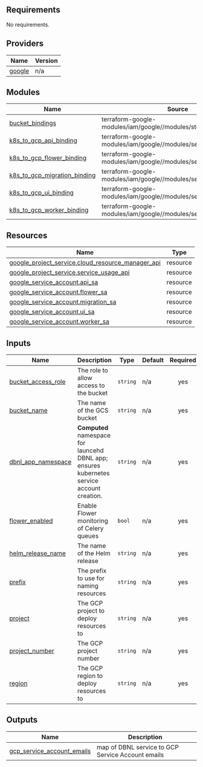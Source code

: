 <!-- BEGIN_TF_DOCS -->
## Requirements

No requirements.

## Providers

| Name | Version |
|------|---------|
| <a name="provider_google"></a> [google](#provider\_google) | n/a |

## Modules

| Name | Source | Version |
|------|--------|---------|
| <a name="module_bucket_bindings"></a> [bucket\_bindings](#module\_bucket\_bindings) | terraform-google-modules/iam/google//modules/storage_buckets_iam | n/a |
| <a name="module_k8s_to_gcp_api_binding"></a> [k8s\_to\_gcp\_api\_binding](#module\_k8s\_to\_gcp\_api\_binding) | terraform-google-modules/iam/google//modules/service_accounts_iam | n/a |
| <a name="module_k8s_to_gcp_flower_binding"></a> [k8s\_to\_gcp\_flower\_binding](#module\_k8s\_to\_gcp\_flower\_binding) | terraform-google-modules/iam/google//modules/service_accounts_iam | n/a |
| <a name="module_k8s_to_gcp_migration_binding"></a> [k8s\_to\_gcp\_migration\_binding](#module\_k8s\_to\_gcp\_migration\_binding) | terraform-google-modules/iam/google//modules/service_accounts_iam | n/a |
| <a name="module_k8s_to_gcp_ui_binding"></a> [k8s\_to\_gcp\_ui\_binding](#module\_k8s\_to\_gcp\_ui\_binding) | terraform-google-modules/iam/google//modules/service_accounts_iam | n/a |
| <a name="module_k8s_to_gcp_worker_binding"></a> [k8s\_to\_gcp\_worker\_binding](#module\_k8s\_to\_gcp\_worker\_binding) | terraform-google-modules/iam/google//modules/service_accounts_iam | n/a |

## Resources

| Name | Type |
|------|------|
| [google_project_service.cloud_resource_manager_api](https://registry.terraform.io/providers/hashicorp/google/latest/docs/resources/project_service) | resource |
| [google_project_service.service_usage_api](https://registry.terraform.io/providers/hashicorp/google/latest/docs/resources/project_service) | resource |
| [google_service_account.api_sa](https://registry.terraform.io/providers/hashicorp/google/latest/docs/resources/service_account) | resource |
| [google_service_account.flower_sa](https://registry.terraform.io/providers/hashicorp/google/latest/docs/resources/service_account) | resource |
| [google_service_account.migration_sa](https://registry.terraform.io/providers/hashicorp/google/latest/docs/resources/service_account) | resource |
| [google_service_account.ui_sa](https://registry.terraform.io/providers/hashicorp/google/latest/docs/resources/service_account) | resource |
| [google_service_account.worker_sa](https://registry.terraform.io/providers/hashicorp/google/latest/docs/resources/service_account) | resource |

## Inputs

| Name | Description | Type | Default | Required |
|------|-------------|------|---------|:--------:|
| <a name="input_bucket_access_role"></a> [bucket\_access\_role](#input\_bucket\_access\_role) | The role to allow access to the bucket | `string` | n/a | yes |
| <a name="input_bucket_name"></a> [bucket\_name](#input\_bucket\_name) | The name of the GCS bucket | `string` | n/a | yes |
| <a name="input_dbnl_app_namespace"></a> [dbnl\_app\_namespace](#input\_dbnl\_app\_namespace) | **Computed** namespace for launcehd DBNL app; ensures kubernetes service account creation. | `string` | n/a | yes |
| <a name="input_flower_enabled"></a> [flower\_enabled](#input\_flower\_enabled) | Enable Flower monitoring of Celery queues | `bool` | n/a | yes |
| <a name="input_helm_release_name"></a> [helm\_release\_name](#input\_helm\_release\_name) | The name of the Helm release | `string` | n/a | yes |
| <a name="input_prefix"></a> [prefix](#input\_prefix) | The prefix to use for naming resources | `string` | n/a | yes |
| <a name="input_project"></a> [project](#input\_project) | The GCP project to deploy resources to | `string` | n/a | yes |
| <a name="input_project_number"></a> [project\_number](#input\_project\_number) | The GCP project number | `string` | n/a | yes |
| <a name="input_region"></a> [region](#input\_region) | The GCP region to deploy resources to | `string` | n/a | yes |

## Outputs

| Name | Description |
|------|-------------|
| <a name="output_gcp_service_account_emails"></a> [gcp\_service\_account\_emails](#output\_gcp\_service\_account\_emails) | map of DBNL service to GCP Service Account emails |
<!-- END_TF_DOCS -->